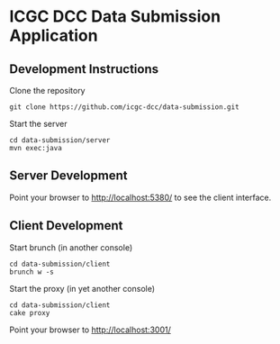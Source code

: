 ICGC DCC Data Submission Application
===

Development Instructions
---

Clone the repository

	git clone https://github.com/icgc-dcc/data-submission.git

Start the server

	cd data-submission/server
	mvn exec:java

Server Development
---

Point your browser to [http://localhost:5380/](http://localhost:5380/)
to see the client interface.

Client Development
---

Start brunch (in another console)

	cd data-submission/client
	brunch w -s

Start the proxy (in yet another console)

	cd data-submission/client
	cake proxy

Point your browser to [http://localhost:3001/](http://localhost:3001/)
